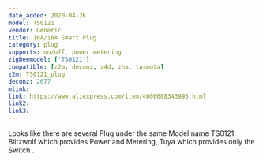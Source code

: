 ```yaml
---
date_added: 2020-04-26
model: TS0121
vendor: Generic
title: 10A/16A Smart Plug
category: plug
supports: on/off, power metering
zigbeemodel: ['TS0121']
compatible: [z2m, deconz, z4d, zha, tasmota]
z2m: TS0121_plug
deconz: 2677
mlink: 
link: https://www.aliexpress.com/item/4000688343995.html
link2: 
link3: 
---
```

Looks like there are several Plug under the same Model name TS0121. Blitzwolf which provides Power and Metering, Tuya which provides only the Switch .
